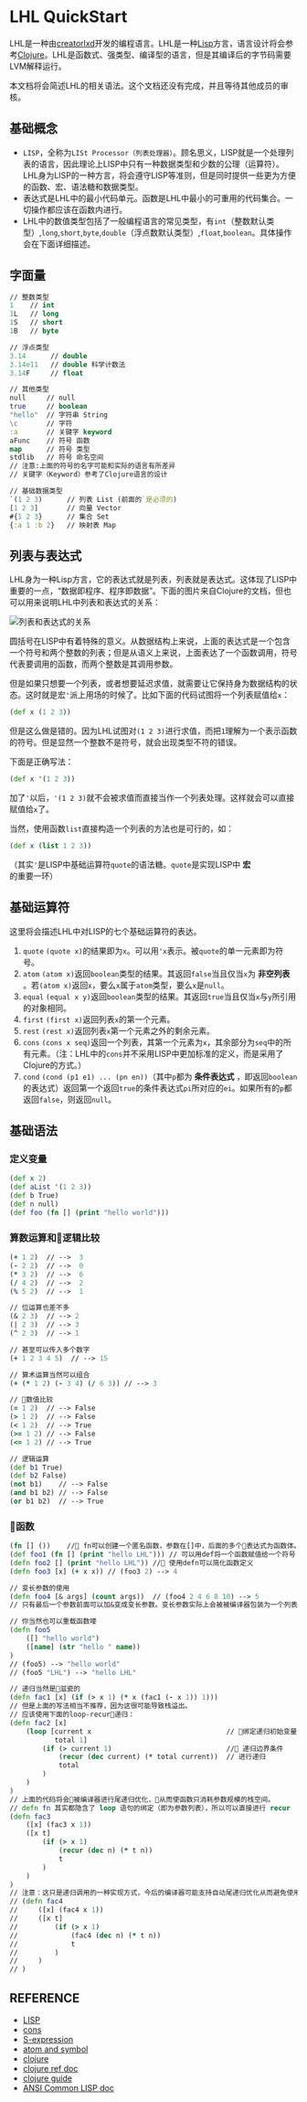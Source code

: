 # LHL QuickStart

LHL是一种由[creatorlxd](https://github.com/creatorlxd)开发的编程语言。LHL是一种[Lisp](https://zh.wikipedia.org/wiki/LISP)方言，语言设计将会参考[Clojure](https://clojure.org/)。LHL是函数式、强类型、编译型的语言，但是其编译后的字节码需要LVM解释运行。

本文档将会简述LHL的相关语法。这个文档还没有完成，并且等待其他成员的审核。

## 基础概念

- `LISP`，全称为`LISt Processor（列表处理器）`。顾名思义，LISP就是一个处理列表的语言，因此理论上LISP中只有一种数据类型和少数的公理（运算符）。LHL身为LISP的一种方言，将会遵守LISP等准则，但是同时提供一些更为方便的函数、宏、语法糖和数据类型。
- 表达式是LHL中的最小代码单元。函数是LHL中最小的可重用的代码集合。一切操作都应该在函数内进行。
- LHL中的数值类型包括了一般编程语言的常见类型，有`int`（整数默认类型）,`long`,`short`,`byte`,`double`（浮点数默认类型）,`float`,`boolean`。具体操作会在下面详细描述。

## 字面量

```clojure
// 整数类型
1    // int
1L   // long
1S   // short
1B   // byte

// 浮点类型
3.14      // double
3.14e11   // double 科学计数法
3.14F     // float

// 其他类型
null     // null
true     // boolean
"hello"  // 字符串 String
\c       // 字符
:a       // 关键字 keyword
aFunc    // 符号 函数
map      // 符号 类型
stdlib   // 符号 命名空间
// 注意:上面的符号的名字可能和实际的语言有所差异
// 关键字（Keyword）参考了Clojure语言的设计

// 基础数据类型
`(1 2 3)      // 列表 List (前面的`是必须的)
[1 2 3]       // 向量 Vector
#{1 2 3}      // 集合 Set
{:a 1 :b 2}   // 映射表 Map
```

## 列表与表达式

LHL身为一种Lisp方言，它的表达式就是列表，列表就是表达式。这体现了LISP中重要的一点，“数据即程序、程序即数据”。下面的图片来自Clojure的文档，但也可以用来说明LHL中列表和表达式的关系：

![列表和表达式的关系](https://clojure.org/images/content/guides/learn/syntax/structure-and-semantics.png)

圆括号在LISP中有着特殊的意义。从数据结构上来说，上面的表达式是一个包含一个符号和两个整数的列表；但是从语义上来说，上面表达了一个函数调用，符号代表要调用的函数，而两个整数是其调用参数。

但是如果只想要一个列表，或者想要延迟求值，就需要让它保持身为数据结构的状态。这时就是宏`'`派上用场的时候了。比如下面的代码试图将一个列表赋值给`x`：

```clojure
(def x (1 2 3))
```

但是这么做是错的。因为LHL试图对`(1 2 3)`进行求值，而把`1`理解为一个表示函数的符号。但是显然一个整数不是符号，就会出现类型不符的错误。

下面是正确写法：

```clojure
(def x '(1 2 3))
```

加了`'`以后，`'(1 2 3)`就不会被求值而直接当作一个列表处理。这样就会可以直接赋值给`x`了。

当然，使用函数`list`直接构造一个列表的方法也是可行的，如：

```clojure
(def x (list 1 2 3))
```

（其实`'`是LISP中基础运算符`quote`的语法糖。`quote`是实现LISP中 **宏** 的重要一环）

## 基础运算符

这里将会描述LHL中对LISP的七个基础运算符的表达。

1. `quote`    `(quote x)`的结果即为`x`。可以用`'x`表示。被`quote`的单一元素即为符号。
2. `atom`     `(atom x)`返回`boolean`类型的结果。其返回`false`当且仅当`x`为 **非空列表** 。若`(atom x)`返回`x`，要么`x`属于`atom`类型，要么`x`是`null`。
3. `equal`    `(equal x y)`返回`boolean`类型的结果。其返回`true`当且仅当`x`与`y`所引用的对象相同。
4. `first`    `(first x)`返回列表`x`的第一个元素。
5. `rest`     `(rest x)`返回列表`x`第一个元素之外的剩余元素。
6. `cons`     `(cons x seq)`返回一个列表，其第一个元素为`x`，其余部分为`seq`中的所有元素。（注：LHL中的`cons`并不采用LISP中更加标准的定义，而是采用了Clojure的方式。）
7. `cond`     `(cond (p1 e1) ... (pn en))`（其中`p`都为 **条件表达式** ，即返回`boolean`的表达式）返回第一个返回`true`的条件表达式`pi`所对应的`ei`。如果所有的`p`都返回`false`，则返回`null`。

## 基础语法

### 定义变量

```clojure
(def x 2)
(def aList '(1 2 3))
(def b True)
(def n null)
(def foo (fn [] (print "hello world")))
```

### 算数运算和逻辑比较

```clojure
(+ 1 2)  // -->  3
(- 2 2)  // -->  0
(* 3 2)  // -->  6
(/ 4 2)  // -->  2
(% 5 2)  // -->  1

// 位运算也差不多
(& 2 3)  // --> 2
(| 2 3)  // --> 3
(^ 2 3)  // --> 1

// 甚至可以传入多个数字
(+ 1 2 3 4 5)  // --> 15

// 算术运算当然可以组合
(+ (* 1 2) (- 3 4) (/ 6 3)) // --> 3

// 数值比较
(= 1 2)  // --> False
(> 1 2)  // --> False
(< 1 2)  // --> True
(>= 1 2) // --> False
(<= 1 2) // --> True

// 逻辑运算
(def b1 True)
(def b2 False)
(not b1)    // --> False
(and b1 b2) // --> False
(or b1 b2)  // --> True
```

### 函数

```clojure
(fn [] ())    // fn可以创建一个匿名函数，参数在[]中，后面的多个表达式为函数体。整个函数返回最后一个表达式的返回值。
(def foo1 (fn [] (print "hello LHL"))) // 可以用def将一个函数赋值给一个符号
(defn foo2 [] (print "hello LHL")) // 使用defn可以简化函数定义
(defn foo3 [x] (+ x x)) // (foo3 2) --> 4

// 变长参数的使用
(defn foo4 [& args] (count args))  // (foo4 2 4 6 8 10) --> 5
// 只有最后一个参数前面可以加&变成变长参数。变长参数实际上会被被编译器包装为一个列表。

// 你当然也可以重载函数喽
(defn foo5
    ([] "hello world")
    ([name] (str "hello " name))
)
// (foo5) --> "hello world"
// (foo5 "LHL") --> "hello LHL"

// 递归当然是滋瓷的
(defn fac1 [x] (if (> x 1) (* x (fac1 (- x 1)) 1)))
// 但是上面的写法相当不推荐，因为这很可能导致栈溢出。
// 应该使用下面的loop-recur递归：
(defn fac2 [x]
    (loop [current x                                 // 绑定递归初始变量
           total 1]
        (if (> current 1)                            // 递归边界条件
            (recur (dec current) (* total current))  // 进行递归
            total
        )
    )
)
// 上面的代码将会被编译器进行尾递归优化，从而使函数只消耗参数规模的栈空间。
// defn fn 其实都隐含了 loop 语句的绑定（即为参数列表），所以可以直接进行 recur
(defn fac3
    ([x] (fac3 x 1))
    ([x t]
        (if (> x 1)
            (recur (dec n) (* t n))
            t
        )
    )
)
// 注意：这只是递归调用的一种实现方式，今后的编译器可能支持自动尾递归优化从而避免使用loop-recur，如：
// (defn fac4
//     ([x] (fac4 x 1))
//     ([x t]
//         (if (> x 1)
//             (fac4 (dec n) (* t n))
//             t
//         )
//     )
// )
```

## REFERENCE

- [LISP](https://zh.wikipedia.org/wiki/LISP)
- [cons](https://zh.wikipedia.org/wiki/%E5%88%97%E8%A1%A8%E6%A7%8B%E9%80%A0%E5%87%BD%E6%95%B8)
- [S-expression](https://zh.wikipedia.org/wiki/S-%E8%A1%A8%E8%BE%BE%E5%BC%8F)
- [atom and symbol](https://kuanyui.github.io/2016/02/26/lisp-atom-and-symbol/)
- [clojure](https://clojure.org/index)
- [clojure ref doc](https://clojure.org/reference/documentation)
- [clojure guide](https://clojure.org/guides/guides)
- [ANSI Common LISP doc](http://acl.readthedocs.io/en/latest/zhCN/index.html)